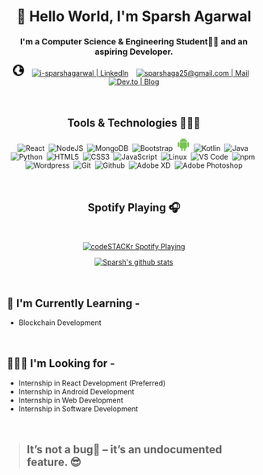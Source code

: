 <!-- [![hello][banner]][github-repo] -->

<h1 align="center">👋 Hello World, I'm Sparsh Agarwal</h1>

<div align="center">

### I'm a Computer Science & Engineering Student👨‍🎓 and an aspiring Developer.

<!-- ## Connect With Me 👇 -->

[<img alt="sparshagarwal.me" width="22px" src="https://raw.githubusercontent.com/iconic/open-iconic/master/svg/globe.svg" />][website]&nbsp;&nbsp;&nbsp;
[<img  alt="i-sparshagarwal | LinkedIn" width="22px" src="https://cdn.jsdelivr.net/npm/simple-icons@v3/icons/linkedin.svg" />][linkedin]&nbsp;&nbsp;&nbsp;
[<img  alt="sparshaga25@gmail.com | Mail" width="22px" src="https://cdn.jsdelivr.net/npm/simple-icons@v3/icons/gmail.svg" />][mail]&nbsp;&nbsp;&nbsp;
[<img  alt="Dev.to | Blog" width="22px" src="https://d2fltix0v2e0sb.cloudfront.net/dev-badge.svg" />][blog]

<br>

## Tools & Technologies 👨🏽‍💻

<img alt="React" width="26px" src="https://img.icons8.com/color/48/000000/react-native.png" />&nbsp;
<img alt="NodeJS" width="26px" src="https://img.icons8.com/color/48/000000/nodejs.png" />&nbsp;
<img alt="MongoDB" width="26px" src="https://img.icons8.com/color/48/000000/mongodb.png" />&nbsp;
<img alt="Bootstrap" width="26px" src="https://img.icons8.com/color/48/000000/bootstrap.png"/>&nbsp;
<img alt="Android Development" width="26px" src="https://raw.githubusercontent.com/github/explore/80688e429a7d4ef2fca1e82350fe8e3517d3494d/topics/android/android.png" />&nbsp;
<img alt="Kotlin" width="26px" src="https://img.icons8.com/color/48/000000/kotlin.png" />&nbsp;
<img alt="Java" width="26px" src="https://img.icons8.com/color/48/000000/java-coffee-cup-logo.png" />&nbsp;
<img alt="Python" width="26px" src="https://img.icons8.com/color/48/000000/python.png" />&nbsp;
<img alt="HTML5" width="26px" src="https://img.icons8.com/color/48/000000/html-5.png" />&nbsp;
<img alt="CSS3" width="26px" src="https://img.icons8.com/color/48/000000/css3.png" />&nbsp;
<img alt="JavaScript" width="26px" src="https://img.icons8.com/color/48/000000/javascript-logo-1.png" />&nbsp;
<img alt="Linux" width="26px" src="https://img.icons8.com/color/48/000000/linux.png" />&nbsp;
<img alt="VS Code" width="26px" src="https://img.icons8.com/color/48/000000/visual-studio-code-2019.png" />&nbsp;
<img alt="npm" width="26px" src="https://img.icons8.com/color/48/000000/npm.png" />&nbsp;
<img alt="Wordpress" width="26px" src="https://img.icons8.com/color/48/000000/wordpress.png" />&nbsp;
<img alt="Git" width="26px" src="https://img.icons8.com/color/48/000000/git.png" />&nbsp;
<img alt="Github" width="26px" src="https://img.icons8.com/fluent/48/000000/github.png" />&nbsp;
<img alt="Adobe XD" width="26px" src="https://img.icons8.com/color/64/000000/adobe-xd.png" />&nbsp;
<img alt="Adobe Photoshop" width="26px" src="https://img.icons8.com/fluent/48/000000/adobe-photoshop.png" />

<!-- <img alt="" width="26px" src="" />&nbsp;
<img alt="" width="26px" src="" />&nbsp;
<img alt="" width="26px" src="" />&nbsp; -->

<br>

## Spotify Playing 🎧

<br>

[<img src="https://github-spotify-ui-5mpf7hrlt.vercel.app/api/spotify-playing" alt="codeSTACKr Spotify Playing" width="350" />](https://open.spotify.com/user/vopn0m21n1478kded714xo6q9)

[![Sparsh's github stats](https://github-readme-stats-mzx3hn64n.vercel.app/api?username=akathecoder&show_icons=true&include_all_commits=true&count_private=true&theme=radical)][github-repo]

</div>

<br>

<!-- ## 🔭 I'm Currently Working on -

- Movieinator, React Website - [<img src="https://img.icons8.com/fluent/24/000000/github.png"/>](https://github.com/akathecoder/movieinator) [<img src="https://img.icons8.com/fluent/24/000000/link.png"/>](https://movieinator.herokuapp.com/)

  This Website shows the details of Movies and TV Shows by fetching the data from TMDB.
  (Under Construction)

  - [Live Demo](https://movieinator.herokuapp.com/)
  - API Used - [The Movie Database API](https://developers.themoviedb.org/3/getting-started/introduction)

* My Portfoilio - [<img src="https://img.icons8.com/fluent/24/000000/link.png"/>](https://sparshagarwal.me)

<br> -->

## 🌱 I'm Currently Learning -

- Blockchain Development

<br>

## 👨🏽‍💻 I'm Looking for -

- Internship in React Development (Preferred)
- Internship in Android Development
- Internship in Web Development
- Internship in Software Development

<br>

> ## It’s not a bug🐛 – it’s an undocumented feature. 😎

<!-- Syntax Links -->

[banner]: assests/Banner.png
[mail]: mailto:sparshaga25@gmail.com
[website]: https://sparshagarwal.me
[github]: https://github.com/akathecoder/
[github-repo]: https://github.com/akathecoder?tab=repositories
[linkedin]: https://www.linkedin.com/in/i-sparshagarwal/
[blog]: https://dev.to/akathecoder

<!-- Icons -->
<!-- From: https://icons8.com/icon/pack/logos/color -->

[react]: https://img.icons8.com/color/48/000000/react-native.png
[android]: https://img.icons8.com/color/48/000000/android-os.png
[bootstrap]: https://img.icons8.com/color/48/000000/bootstrap.png
[nodejs]: https://img.icons8.com/color/48/000000/nodejs.png
[mongodb]: https://img.icons8.com/color/48/000000/mongodb.png
[java]: https://img.icons8.com/color/48/000000/java-coffee-cup-logo.png
[python]: https://img.icons8.com/color/48/000000/python.png
[html5]: https://img.icons8.com/color/48/000000/html-5.png
[css3]: https://img.icons8.com/color/48/000000/css3.png
[javascript]: https://img.icons8.com/color/48/000000/javascript-logo-1.png
[linux]: https://img.icons8.com/color/48/000000/linux.png
[npm]: https://img.icons8.com/color/48/000000/npm.png
[vs-code]: https://img.icons8.com/color/48/000000/visual-studio-code-2019.png
[wordpress]: https://img.icons8.com/color/48/000000/wordpress.png
[git]: https://img.icons8.com/color/48/000000/git.png
[github]: https://img.icons8.com/fluent/48/000000/github.png
[adobe-xd]: https://img.icons8.com/color/64/000000/adobe-xd.png
[photoshop]: https://img.icons8.com/fluent/48/000000/adobe-photoshop.png
[kotlin]: https://img.icons8.com/color/48/000000/kotlin.png
[firebase]: https://img.icons8.com/color/48/000000/google-firebase-console.png
[flutter]: https://img.icons8.com/color/48/000000/flutter.png
[docker]: https://img.icons8.com/color/48/000000/docker.png
